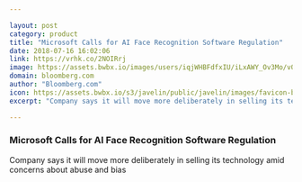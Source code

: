 ```yaml
---

layout: post
category: product
title: "Microsoft Calls for AI Face Recognition Software Regulation"
date: 2018-07-16 16:02:06
link: https://vrhk.co/2NOIRrj
image: https://assets.bwbx.io/images/users/iqjWHBFdfxIU/iLxAWY_Ov3Mo/v0/1200x800.jpg
domain: bloomberg.com
author: "Bloomberg.com"
icon: https://assets.bwbx.io/s3/javelin/public/javelin/images/favicon-black-63fe5249d3.png
excerpt: "Company says it will move more deliberately in selling its technology amid concerns about abuse and bias"

---
```


### Microsoft Calls for AI Face Recognition Software Regulation

Company says it will move more deliberately in selling its technology amid concerns about abuse and bias
